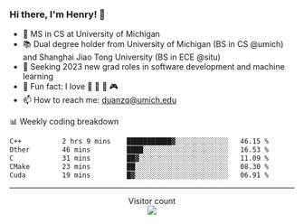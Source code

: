 ### Hi there, I'm Henry! 👋

- 🔭 MS in CS at University of Michigan
- 📚 Dual degree holder from University of Michigan (BS in CS @umich) and Shanghai Jiao Tong University (BS in ECE @situ)
- 🤖 Seeking 2023 new grad roles in software development and machine learning
- 🍁 Fun fact: I love 📸 🏓 🍜 🎮
- 📫 How to reach me: [duanzq@umich.edu](mailto:duanzq@umich.edu)

📊 Weekly coding breakdown
<!--START_SECTION:waka-->

```txt
C++          2 hrs 9 mins    ███████████▓░░░░░░░░░░░░░   46.15 %
Other        46 mins         ████░░░░░░░░░░░░░░░░░░░░░   16.53 %
C            31 mins         ██▓░░░░░░░░░░░░░░░░░░░░░░   11.09 %
CMake        23 mins         ██░░░░░░░░░░░░░░░░░░░░░░░   08.30 %
Cuda         19 mins         █▓░░░░░░░░░░░░░░░░░░░░░░░   06.91 %
```

<!--END_SECTION:waka-->

***
<p align="center"> 
  Visitor count<br>
  <img src="https://profile-counter.glitch.me/zlzq-duanzq/count.svg" />
</p>

<!-- ![Henry Duan's GitHub stats](https://github-readme-stats.vercel.app/api?username=zlzq-duanzq&show_icons=true)

![trophy](https://github-profile-trophy.vercel.app/?username=zlzq-duanzq&column=7)

[![Top Langs](https://github-readme-stats.vercel.app/api/top-langs/?username=zlzq-duanzq&layout=compact)](https://github.com/zlzq-duanzq/github-readme-stats) -->
